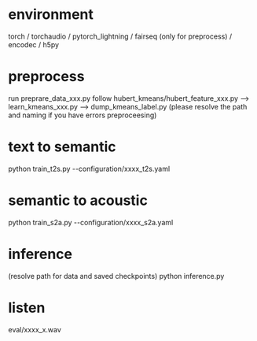 # environment
torch / torchaudio / pytorch_lightning / fairseq (only for preprocess) / encodec / h5py

# preprocess
run preprare_data_xxx.py
follow hubert_kmeans/hubert_feature_xxx.py --> learn_kmeans_xxx.py --> dump_kmeans_label.py
(please resolve the path and naming if you have errors preproceesing)

# text to semantic
python train_t2s.py --configuration/xxxx_t2s.yaml

# semantic to acoustic 
python train_s2a.py --configuration/xxxx_s2a.yaml

# inference
(resolve path for data and saved checkpoints)
python inference.py

# listen
eval/xxxx_x.wav

